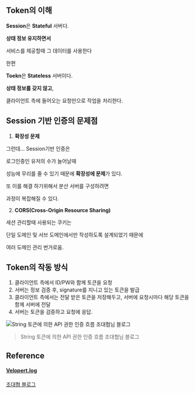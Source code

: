 ## Token의 이해

**Session**은 **Stateful** 서버다.

**상태 정보 유지하면서** 

서비스를 제공할때 그 데이터를 사용한다  
  
한편 

**Toekn**은 **Stateless** 서버이다.

**상태 정보를 갖지 않고**,

클라이언트 측에 들어오는 요청만으로 작업을 처리한다.



## Session 기반 인증의 문제점

1. **확장성 문제**

그런데... Session기반 인증은

로그인중인 유저의 수가 늘어날때

성능에 무리를 줄 수 있기 때문에 **확장성에 문제**가 있다.



또 이를 해결 하기위해서 분산 서버를 구성하려면

과정이 복잡해질 수 있다.



2. **CORS(Cross-Origin Resource Sharing)**

세션 관리할때 사용되는 쿠키는 

단일 도메인 및 서브 도메인에서만 작성하도록 설계되었기 때문에

여러 도메인 관리 번거로움.



## Token의 작동 방식

1. 클라이언트 측에서 ID/PW와 함께 토큰을 요청
2. 서버는 정보 검증 후, signature를 지니고 있는 토큰을 발급
3. 클라이언트 측에서는 전달 받은 토큰을 저장해두고, 서버에 요청시마다 해당 토큰을 함께 서버에 전달
4. 서버는 토큰을 검증하고 요청에 응답.



![String 토큰에 의한 API 권한 인증 흐름 조대협님 블로그](http://cfile9.uf.tistory.com/image/266EC05054CAE28510F183)
> String 토큰에 의한 API 권한 인증 흐름 조대협님 블로그



## Reference

#### [Velopert.log](https://velopert.com/2350)

[조대협 블로그](http://bcho.tistory.com/m/999)
